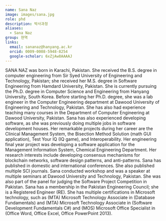 ```yaml
---
name: Sana Naz
image: images/sana.jpg
role: phd
description: 박사과정
aliases:
  - Sana Naz
group: 현역
links:
  email: sananaz@hanyang.ac.kr
  orcid: 0009-0008-5948-8254
  google-scholar: 6xZjAw8AAAAJ
---
```


SANA NAZ was born in Karachi, Pakistan. She received the B.S. degree in computer engineering from Sir Syed University of Engineering and Technology, Pakistan; she received her M.S. degree in Software Engineering from Hamdard University, Pakistan. She is currently pursuing the Ph.D. degree in Computer Science and Engineering from Hanyang University, South Korea. Before starting her Ph.D. degree, she was a lab engineer in the Computer Engineering department at Dawood University of Engineering and Technology, Pakistan. She has also had experience teaching many courses in the Department of Computer Engineering at Dawood University, Pakistan. Sana has also experienced developing software, as she was previously doing multiple jobs in software development houses. Her remarkable projects during her career are the Clinical Management System, the Bisection Method Solution (math GUI application), Test Your IQ (IQ game), and Interoperability. Her engineering final year project was developing a software application for the Management Information System, Chemical Engineering Department. Her research interests include developing consensus mechanisms for blockchain networks, software design patterns, and anti-patterns. Sana has published in domestic and international conferences. She also published multiple SCI journals. Sana conducted workshop and was a speaker at multiple seminars at Dawood University and Technology, Pakistan. She was also part of the panel for judging the Software Project Competition in Pakistan. Sana has a membership in the Pakistan Engineering Council; she is a Registered Engineer (RE). She has multiple certifications in Microsoft technology, such as (MTA) Microsoft Technology Associate in (Database Fundamentals) and (MTA) Microsoft Technology Associate in (Software Development Fundamentals C#) and (MOS) Microsoft Office Specialist in (Office Word, Office Excel, Office PowerPoint 2013).
